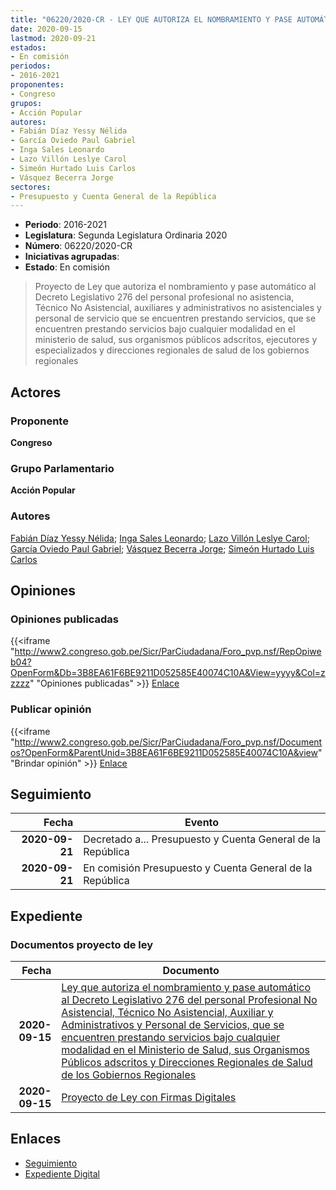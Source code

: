 ```yaml
---
title: "06220/2020-CR - LEY QUE AUTORIZA EL NOMBRAMIENTO Y PASE AUTOMÁTICO AL DECRETO LEGISLATIVO 276 DEL PERSONAL NO ASISTENCIAL, TÉCNICO NO ASISTENCIAL, AUXILIARES Y ADMINISTRATIVOS NO ASISTENCIALES Y PERSONAL DE SERVICIO, QUE SE ENCUENTREN PRESTANDO SERVICIOS BAJO CUALQUIER MODALIDAD EN EL MINISTERIO DE SALUD, SUS ORNANISMOS PÚBLICOS ADSCRITOS, EJECUTORES Y ESPECIALIZADOS Y DIRECCIONES REGIONALES DE SALUD DE LOS GOBIERNOS RESGIONALES"
date: 2020-09-15
lastmod: 2020-09-21
estados:
- En comisión
periodos:
- 2016-2021
proponentes:
- Congreso
grupos:
- Acción Popular
autores:
- Fabián Díaz Yessy Nélida
- García Oviedo Paul Gabriel
- Inga Sales Leonardo
- Lazo Villón Leslye Carol
- Simeón Hurtado Luis Carlos
- Vásquez Becerra Jorge
sectores:
- Presupuesto y Cuenta General de la República
---
```

- **Periodo**: 2016-2021
- **Legislatura**: Segunda Legislatura Ordinaria 2020
- **Número**: 06220/2020-CR
- **Iniciativas agrupadas**: 
- **Estado**: En comisión

> Proyecto de Ley que autoriza el nombramiento y pase automático al Decreto Legislativo 276 del personal profesional no asistencia, Técnico No Asistencial, auxiliares y administrativos no asistenciales y personal de servicio que se encuentren prestando servicios, que se encuentren prestando servicios bajo cualquier modalidad en el ministerio de salud, sus organismos públicos adscritos, ejecutores y especializados y direcciones regionales de salud de los gobiernos regionales


## Actores

### Proponente

**Congreso**

### Grupo Parlamentario

**Acción Popular**

### Autores

[Fabián Díaz Yessy Nélida](mailto:mailto:yfabian@congreso.gob.pe); [Inga Sales Leonardo](mailto:mailto:lingas@congreso.gob.pe); [Lazo Villón Leslye Carol](mailto:mailto:llazo@congreso.gob.pe); [García Oviedo Paul Gabriel](mailto:mailto:pgarcia@congreso.gob.pe); [Vásquez Becerra Jorge](mailto:mailto:jvasquezb@congreso.gob.pe); [Simeón Hurtado Luis Carlos](mailto:mailto:lsimeon@congreso.gob.pe)

## Opiniones

### Opiniones publicadas

{{<iframe "http://www2.congreso.gob.pe/Sicr/ParCiudadana/Foro_pvp.nsf/RepOpiweb04?OpenForm&Db=3B8EA61F6BE9211D052585E40074C10A&View=yyyy&Col=zzzzz" "Opiniones publicadas" >}}
[Enlace](http://www2.congreso.gob.pe/Sicr/ParCiudadana/Foro_pvp.nsf/RepOpiweb04?OpenForm&Db=3B8EA61F6BE9211D052585E40074C10A&View=yyyy&Col=zzzzz)

### Publicar opinión

{{<iframe "http://www2.congreso.gob.pe/Sicr/ParCiudadana/Foro_pvp.nsf/Documentos?OpenForm&ParentUnid=3B8EA61F6BE9211D052585E40074C10A&view" "Brindar opinión" >}}
[Enlace](http://www2.congreso.gob.pe/Sicr/ParCiudadana/Foro_pvp.nsf/Documentos?OpenForm&ParentUnid=3B8EA61F6BE9211D052585E40074C10A&view)


## Seguimiento

| Fecha | Evento |
|------:|--------|
| **2020-09-21** | Decretado a... Presupuesto y Cuenta General de la República |
| **2020-09-21** | En comisión Presupuesto y Cuenta General de la República |

## Expediente

### Documentos proyecto de ley

| Fecha | Documento |
|------:|-----------|
| **2020-09-15** | [Ley que autoriza el nombramiento y pase automático al Decreto Legislativo 276 del personal Profesional No Asistencial, Técnico No Asistencial, Auxiliar y Administrativos y Personal de Servicios, que se encuentren prestando servicios bajo cualquier modalidad en el Ministerio de Salud, sus Organismos Públicos adscritos y Direcciones Regionales de Salud de los Gobiernos Regionales](http://www.leyes.congreso.gob.pe/Documentos/2016_2021/Proyectos_de_Ley_y_de_Resoluciones_Legislativas/PL06220-20200915.pdf) |
| **2020-09-15** | [Proyecto de Ley con Firmas Digitales](http://www.leyes.congreso.gob.pe/Documentos/2016_2021/Proyectos_de_Ley_y_de_Resoluciones_Legislativas/Proyectos_Firmas_digitales/PL06220.pdf) |

## Enlaces

- [Seguimiento](http://www2.congreso.gob.pe/Sicr/TraDocEstProc/CLProLey2016.nsf/f7fff46988ca05b1052578e100829cc7/b7b7f2765a59ca73052585e5000350d9?OpenDocument)
- [Expediente Digital](http://www2.congreso.gob.pe/Sicr/TraDocEstProc/Expvirt_2011.nsf/visbusqptramdoc1621/06220?opendocument)

